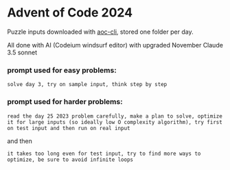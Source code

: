 # Advent of Code 2024

Puzzle inputs downloaded with [aoc-cli](https://github.com/scarvalhojr/aoc-cli), stored one folder per day.

All done with AI (Codeium windsurf editor) with upgraded November Claude 3.5 sonnet

### prompt used for easy problems:

```
solve day 3, try on sample input, think step by step
```

### prompt used for harder problems:

```
read the day 25 2023 problem carefully, make a plan to solve, optimize it for large inputs (so ideally low O complexity algorithm), try first on test input and then run on real input
```

and then

```
it takes too long even for test input, try to find more ways to optimize, be sure to avoid infinite loops
```
